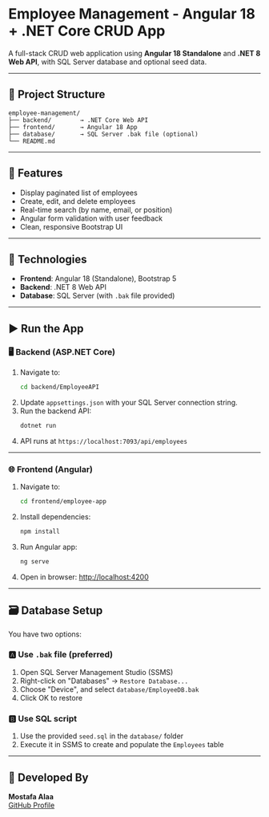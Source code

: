 
# Employee Management - Angular 18 + .NET Core CRUD App

A full-stack CRUD web application using **Angular 18 Standalone** and **.NET 8 Web API**, with SQL Server database and optional seed data.

---

## 📁 Project Structure

```
employee-management/
├── backend/        → .NET Core Web API
├── frontend/       → Angular 18 App
├── database/       → SQL Server .bak file (optional)
└── README.md
```

---

## 🚀 Features

- Display paginated list of employees
- Create, edit, and delete employees
- Real-time search (by name, email, or position)
- Angular form validation with user feedback
- Clean, responsive Bootstrap UI

---

## 🧰 Technologies

- **Frontend**: Angular 18 (Standalone), Bootstrap 5
- **Backend**: .NET 8 Web API
- **Database**: SQL Server (with `.bak` file provided)

---

## ▶️ Run the App

### 🖥️ Backend (ASP.NET Core)

1. Navigate to:
   ```bash
   cd backend/EmployeeAPI
   ```
2. Update `appsettings.json` with your SQL Server connection string.
3. Run the backend API:
   ```bash
   dotnet run
   ```
4. API runs at `https://localhost:7093/api/employees`

---

### 🌐 Frontend (Angular)

1. Navigate to:
   ```bash
   cd frontend/employee-app
   ```
2. Install dependencies:
   ```bash
   npm install
   ```
3. Run Angular app:
   ```bash
   ng serve
   ```
4. Open in browser:
   [http://localhost:4200](http://localhost:4200)

---

## 🗃️ Database Setup

You have two options:

### 🅰️ Use `.bak` file (preferred)

1. Open SQL Server Management Studio (SSMS)
2. Right-click on "Databases" → `Restore Database...`
3. Choose "Device", and select `database/EmployeeDB.bak`
4. Click OK to restore

### 🅱️ Use SQL script

1. Use the provided `seed.sql` in the `database/` folder
2. Execute it in SSMS to create and populate the `Employees` table

---

## 🙋 Developed By

**Mostafa Alaa**  
[GitHub Profile](https://github.com/mustafa012588)
